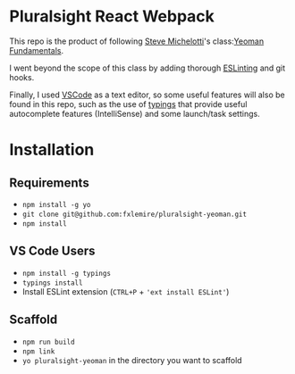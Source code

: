 Pluralsight React Webpack
=========================
This repo is the product of following [Steve Michelotti](http://app.pluralsight.com/author/steve-michelotti)'s class:[Yeoman Fundamentals](http://app.pluralsight.com/courses/yeoman-fundamentals).

I went beyond the scope of this class by adding thorough [ESLinting](http://eslint.org/) and git hooks.

Finally, I used [VSCode](https://code.visualstudio.com/) as a text editor, so some useful features will also be found in this repo, such as the use of [typings](https://github.com/typings)
that provide useful autocomplete features (IntelliSense) and some launch/task settings.

# Installation

## Requirements
* `npm install -g yo`
* `git clone git@github.com:fxlemire/pluralsight-yeoman.git`
* `npm install`

## VS Code Users
* `npm install -g typings`
* `typings install`
* Install ESLint extension (`CTRL+P` + `'ext install ESLint'`)

## Scaffold
* `npm run build`
* `npm link`
* `yo pluralsight-yeoman` in the directory you want to scaffold
